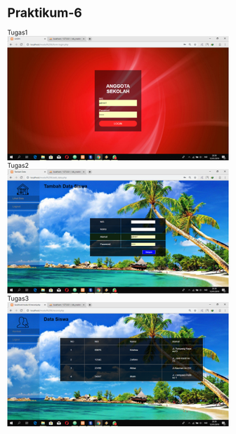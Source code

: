 # Praktikum-6
Tugas1
![alt text](https://github.com/ZulfanoRp/Praktikum-6/blob/master/Tugas1.png)
Tugas2
![alt text](https://github.com/ZulfanoRp/Praktikum-6/blob/master/Tugas2.png)
Tugas3
![alt text](https://github.com/ZulfanoRp/Praktikum-6/blob/master/Tugas3.png)

